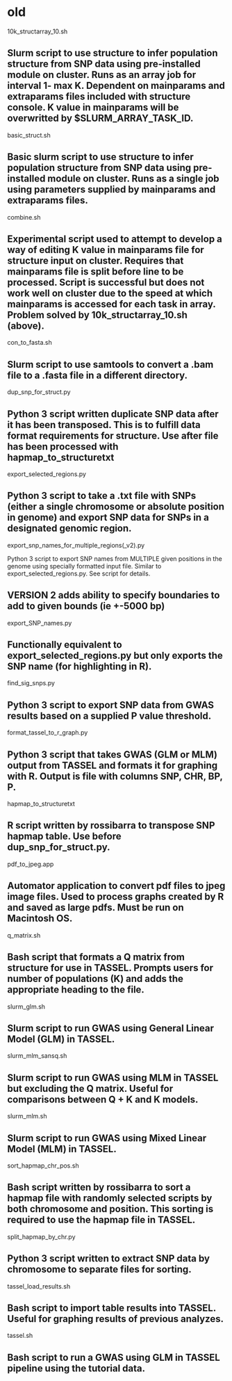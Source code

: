 old
=======
10k_structarray_10.sh

Slurm script to use structure to infer population structure from SNP data using pre-installed module on cluster.  Runs as an array job for interval 1- max K.  Dependent on mainparams and extraparams files included with structure console.  K value in mainparams will be overwritted by $SLURM_ARRAY_TASK_ID. 
-----

basic_struct.sh

Basic slurm script to use structure to infer population structure from SNP data using pre-installed module on cluster.  Runs as a single job using parameters supplied by mainparams and extraparams files.  
-----

combine.sh

Experimental script used to attempt to develop a way of editing K value in mainparams file for structure input on cluster.  Requires that mainparams file is split before line to be processed.  Script is successful but does not work well on cluster due to the speed at which mainparams is accessed for each task in array.  Problem solved by 10k_structarray_10.sh (above). 
-----

con_to_fasta.sh

Slurm script to use samtools to convert a .bam file to a .fasta file in a different directory.  
-----

dup_snp_for_struct.py

Python 3 script written duplicate SNP data after it has been transposed.  This is to fulfill data format requirements for structure.  Use after file has been processed with hapmap_to_structuretxt
-----

export_selected_regions.py

Python 3 script to take a .txt file with SNPs (either a single chromosome or absolute position in genome) and export SNP data for SNPs in a designated genomic region. 
-----

export_snp_names_for_multiple_regions(_v2).py

Python 3 script to export SNP names from MULTIPLE given positions in the genome using specially formatted input file.  Similar to export_selected_regions.py. See script for details.

VERSION 2 adds ability to specify boundaries to add to given bounds (ie +-5000 bp)
-----

export_SNP_names.py

Functionally equivalent to export_selected_regions.py but only exports the SNP name (for highlighting in R). 
-----

find_sig_snps.py

Python 3 script to export SNP data from GWAS results based on a supplied P value threshold.
-----  

format_tassel_to_r_graph.py

Python 3 script that takes GWAS (GLM or MLM) output from TASSEL and formats it for graphing with R.  Output is file with columns SNP, CHR, BP, P. 
-----

hapmap_to_structuretxt

R script written by rossibarra to transpose SNP hapmap table.  Use before dup_snp_for_struct.py.
-----

pdf_to_jpeg.app

Automator application to convert pdf files to jpeg image files.  Used to process graphs created by R and saved as large pdfs. Must be run on Macintosh OS.   
-----

q_matrix.sh 

Bash script that formats a Q matrix from structure for use in TASSEL.  Prompts users for number of populations (K) and adds the appropriate heading to the file.  
-----

slurm_glm.sh

Slurm script to run GWAS using General Linear Model (GLM) in TASSEL.  
-----

slurm_mlm_sansq.sh

Slurm script to run GWAS using MLM in TASSEL but excluding the Q matrix.  Useful for comparisons between Q + K and K models.  
-----

slurm_mlm.sh

Slurm script to run GWAS using Mixed Linear Model (MLM) in TASSEL. 
-----

sort_hapmap_chr_pos.sh

Bash script written by rossibarra to sort a hapmap file with randomly selected scripts by both chromosome and position.  This sorting is required to use the hapmap file in TASSEL.    
-----

split_hapmap_by_chr.py

Python 3 script written to extract SNP data by chromosome to separate files for sorting.  
-----

tassel_load_results.sh

Bash script to import table results into TASSEL.  Useful for graphing results of previous analyzes.   
-----

tassel.sh

Bash script to run a GWAS using GLM in TASSEL pipeline using the tutorial data.    
-----